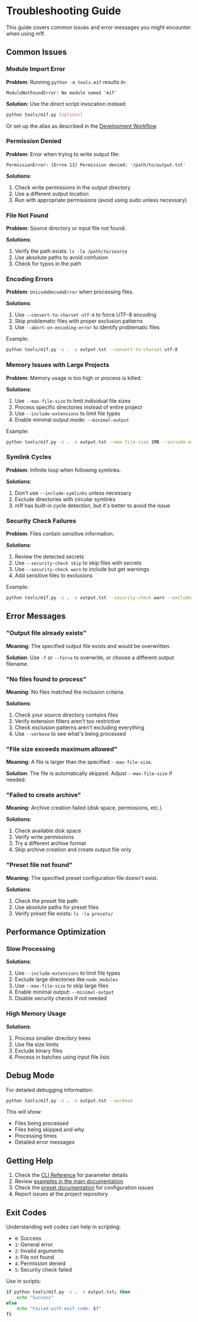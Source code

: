 # Troubleshooting Guide

This guide covers common issues and error messages you might encounter when
using m1f.

## Common Issues

### Module Import Error

**Problem**: Running `python -m tools.m1f` results in:

```
ModuleNotFoundError: No module named 'm1f'
```

**Solution**: Use the direct script invocation instead:

```bash
python tools/m1f.py [options]
```

Or set up the alias as described in the
[Development Workflow](./21_development_workflow.md).

### Permission Denied

**Problem**: Error when trying to write output file:

```
PermissionError: [Errno 13] Permission denied: '/path/to/output.txt'
```

**Solutions**:

1. Check write permissions in the output directory
2. Use a different output location
3. Run with appropriate permissions (avoid using sudo unless necessary)

### File Not Found

**Problem**: Source directory or input file not found.

**Solutions**:

1. Verify the path exists: `ls -la /path/to/source`
2. Use absolute paths to avoid confusion
3. Check for typos in the path

### Encoding Errors

**Problem**: `UnicodeDecodeError` when processing files.

**Solutions**:

1. Use `--convert-to-charset utf-8` to force UTF-8 encoding
2. Skip problematic files with proper exclusion patterns
3. Use `--abort-on-encoding-error` to identify problematic files

Example:

```bash
python tools/m1f.py -s . -o output.txt --convert-to-charset utf-8
```

### Memory Issues with Large Projects

**Problem**: Memory usage is too high or process is killed.

**Solutions**:

1. Use `--max-file-size` to limit individual file sizes
2. Process specific directories instead of entire project
3. Use `--include-extensions` to limit file types
4. Enable minimal output mode: `--minimal-output`

Example:

```bash
python tools/m1f.py -s . -o output.txt --max-file-size 1MB --include-extensions .py .md
```

### Symlink Cycles

**Problem**: Infinite loop when following symlinks.

**Solutions**:

1. Don't use `--include-symlinks` unless necessary
2. Exclude directories with circular symlinks
3. m1f has built-in cycle detection, but it's better to avoid the issue

### Security Check Failures

**Problem**: Files contain sensitive information.

**Solutions**:

1. Review the detected secrets
2. Use `--security-check skip` to skip files with secrets
3. Use `--security-check warn` to include but get warnings
4. Add sensitive files to exclusions

Example:

```bash
python tools/m1f.py -s . -o output.txt --security-check warn --excludes ".env" "config/secrets.yml"
```

## Error Messages

### "Output file already exists"

**Meaning**: The specified output file exists and would be overwritten.

**Solution**: Use `-f` or `--force` to overwrite, or choose a different output
filename.

### "No files found to process"

**Meaning**: No files matched the inclusion criteria.

**Solutions**:

1. Check your source directory contains files
2. Verify extension filters aren't too restrictive
3. Check exclusion patterns aren't excluding everything
4. Use `--verbose` to see what's being processed

### "File size exceeds maximum allowed"

**Meaning**: A file is larger than the specified `--max-file-size`.

**Solution**: The file is automatically skipped. Adjust `--max-file-size` if
needed.

### "Failed to create archive"

**Meaning**: Archive creation failed (disk space, permissions, etc.).

**Solutions**:

1. Check available disk space
2. Verify write permissions
3. Try a different archive format
4. Skip archive creation and create output file only

### "Preset file not found"

**Meaning**: The specified preset configuration file doesn't exist.

**Solutions**:

1. Check the preset file path
2. Use absolute paths for preset files
3. Verify preset file exists: `ls -la presets/`

## Performance Optimization

### Slow Processing

**Solutions**:

1. Use `--include-extensions` to limit file types
2. Exclude large directories like `node_modules`
3. Use `--max-file-size` to skip large files
4. Enable minimal output: `--minimal-output`
5. Disable security checks if not needed

### High Memory Usage

**Solutions**:

1. Process smaller directory trees
2. Use file size limits
3. Exclude binary files
4. Process in batches using input file lists

## Debug Mode

For detailed debugging information:

```bash
python tools/m1f.py -s . -o output.txt --verbose
```

This will show:

- Files being processed
- Files being skipped and why
- Processing times
- Detailed error messages

## Getting Help

1. Check the [CLI Reference](./02_cli_reference.md) for parameter details
2. Review [examples in the main documentation](00_m1f.md#common-use-cases)
3. Check the [preset documentation](./10_m1f_presets.md) for configuration
   issues
4. Report issues at the project repository

## Exit Codes

Understanding exit codes can help in scripting:

- `0`: Success
- `1`: General error
- `2`: Invalid arguments
- `3`: File not found
- `4`: Permission denied
- `5`: Security check failed

Use in scripts:

```bash
if python tools/m1f.py -s . -o output.txt; then
    echo "Success"
else
    echo "Failed with exit code: $?"
fi
```
